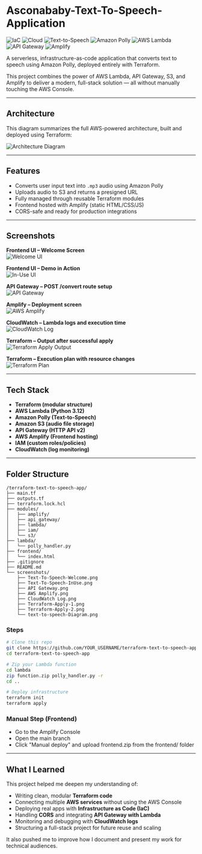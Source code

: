 # Asconababy-Text-To-Speech-Application

![IaC](https://img.shields.io/badge/IaC-Terraform-7B42BC?style=for-the-badge&logo=terraform)
![Cloud](https://img.shields.io/badge/Cloud-AWS-232F3E?style=for-the-badge&logo=amazonaws)
![Text-to-Speech](https://img.shields.io/badge/Text--to--Speech-API-4B5563?style=for-the-badge)
![Amazon Polly](https://img.shields.io/badge/Amazon%20Polly-TTS-F9A03C?style=for-the-badge&logo=amazon)
![AWS Lambda](https://img.shields.io/badge/AWS%20Lambda-Serverless-F58536?style=for-the-badge&logo=awslambda)
![API Gateway](https://img.shields.io/badge/API%20Gateway-Rest%20API-6B7280?style=for-the-badge&logo=amazonaws)
![Amplify](https://img.shields.io/badge/AWS%20Amplify-Frontend-F59E0B?style=for-the-badge&logo=awsamplify)


A serverless, infrastructure-as-code application that converts text to speech using Amazon Polly, deployed entirely with Terraform.

This project combines the power of AWS Lambda, API Gateway, S3, and Amplify to deliver a modern, full-stack solution — all without manually touching the AWS Console.

---


## Architecture

This diagram summarizes the full AWS-powered architecture, built and deployed using Terraform:

![Architecture Diagram](<img width="761" height="561" alt="Asconababy-Text-To-Speech-App Architecture drawio (1)" src="https://github.com/user-attachments/assets/5418c076-f5d0-4c8c-b860-17c57aa33336" />
)

---

## Features

- Converts user input text into `.mp3` audio using Amazon Polly
- Uploads audio to S3 and returns a presigned URL
- Fully managed through reusable Terraform modules
- Frontend hosted with Amplify (static HTML/CSS/JS)
- CORS-safe and ready for production integrations

---

## Screenshots

**Frontend UI – Welcome Screen**  
![Welcome UI](<img width="1366" height="768" alt="Screenshot (169)" src="https://github.com/user-attachments/assets/aaee67e8-c16f-4064-8071-59685b5bb3bb" />
)

**Frontend UI – Demo in Action**  
![In-Use UI](<img width="1366" height="768" alt="Screenshot (167)" src="https://github.com/user-attachments/assets/8f218475-238d-4e9e-a0f8-ca29b985e94c" />
)

**API Gateway – POST /convert route setup**  
![API Gateway](<img width="1366" height="768" alt="Screenshot (171)" src="https://github.com/user-attachments/assets/7ea26ad8-3886-4240-b688-3db1373dd700" />
)

**Amplify – Deployment screen**  
![AWS Amplify](<img width="1366" height="768" alt="Screenshot (168)" src="https://github.com/user-attachments/assets/7a042d0d-f03e-4745-a1be-81384d530b24" />
)

**CloudWatch – Lambda logs and execution time**  
![CloudWatch Log](<img width="1366" height="768" alt="Screenshot (174)" src="https://github.com/user-attachments/assets/94917a64-6de1-426a-bc1b-cabb60ab757f" />
)

**Terraform – Output after successful apply**  
![Terraform Apply Output](<img width="1366" height="768" alt="Screenshot (176)" src="https://github.com/user-attachments/assets/62081d63-1039-47d8-b1bb-fa8e82ff4512" />
)

**Terraform – Execution plan with resource changes**  
![Terraform Plan](screenshots/Terraform-Apply-2.png)

---

## Tech Stack

- **Terraform (modular structure)**
- **AWS Lambda (Python 3.12)**
- **Amazon Polly (Text-to-Speech)**
- **Amazon S3 (audio file storage)**
- **API Gateway (HTTP API v2)**
- **AWS Amplify (Frontend hosting)**
- **IAM (custom roles/policies)**
- **CloudWatch (log monitoring)**

---

## Folder Structure

```text
/terraform-text-to-speech-app/
├── main.tf
├── outputs.tf
├── terraform.lock.hcl
├── modules/
│   ├── amplify/
│   ├── api_gateway/
│   ├── lambda/
│   ├── iam/
│   └── s3/
├── lambda/
│   └── polly_handler.py
├── frontend/
│   └── index.html
├── .gitignore
├── README.md
└── screenshots/
    ├── Text-To-Speech-Welcome.png
    ├── Text-To-Speech-InUse.png
    ├── API Gateway.png
    ├── AWS Amplify.png
    ├── CloudWatch Log.png
    ├── Terraform-Apply-1.png
    ├── Terraform-Apply-2.png
    └── text-to-speech-Diagram.png
```



### Steps

```bash
# Clone this repo
git clone https://github.com/YOUR_USERNAME/terraform-text-to-speech-app.git
cd terraform-text-to-speech-app

# Zip your Lambda function
cd lambda
zip function.zip polly_handler.py -r
cd ..

# Deploy infrastructure
terraform init
terraform apply
```

### Manual Step (Frontend)
- Go to the Amplify Console
- Open the main branch
- Click "Manual deploy" and upload frontend.zip from the frontend/ folder

---


##  What I Learned

This project helped me deepen my understanding of:

- Writing clean, modular **Terraform code**
- Connecting multiple **AWS services** without using the AWS Console
- Deploying real apps with **Infrastructure as Code (IaC)**
- Handling **CORS** and integrating **API Gateway with Lambda**
- Monitoring and debugging with **CloudWatch logs**
- Structuring a full-stack project for future reuse and scaling

It also pushed me to improve how I document and present my work for technical audiences.


